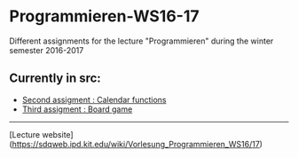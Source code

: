 # Programmieren-WS16-17

Different assignments for the lecture "Programmieren" during the winter semester 2016-2017

## Currently in src:

* [Second assigment : Calendar functions](https://github.com/jotatoledo/Programmieren-WS16-17/blob/develop/assignment02.pdf)
* [Third assigment : Board game](https://github.com/jotatoledo/Programmieren-WS16-17/blob/develop/assignment03.pdf)

--------------------------------

[Lecture website] (https://sdqweb.ipd.kit.edu/wiki/Vorlesung_Programmieren_WS16/17)